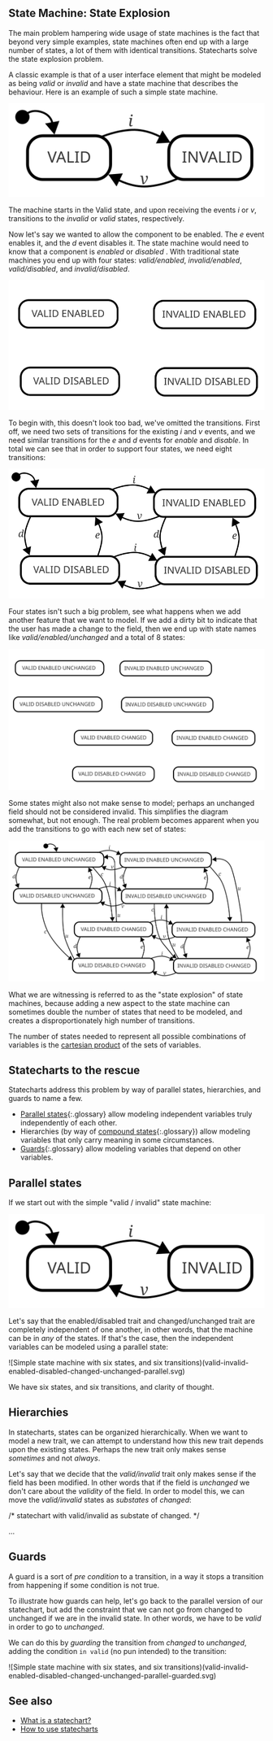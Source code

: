 ## State Machine: State Explosion

The main problem hampering wide usage of state machines is the fact that beyond very simple examples, state machines often end up with a large number of states, a lot of them with identical transitions.  Statecharts solve the state explosion problem.

A classic example is that of a user interface element that might be modeled as being _valid_ or _invalid_ and have a state machine that describes the behaviour.  Here is an example of such a simple state machine.

![Simple state machine with two states, valid and invalid](valid-invalid.svg)

The machine starts in the Valid state, and upon receiving the events _i_ or _v_, transitions to the _invalid_ or _valid_ states, respectively.

Now let's say we wanted to allow the component to be enabled.  The _e_ event enables it, and the _d_ event disables it.  The state machine would need to know that a component is _enabled_ or _disabled_ .   With traditional state machines you end up with four states: _valid/enabled_, _invalid/enabled_, _valid/disabled_, and _invalid/disabled_.

![Somewhat simple state machine with four states](valid-invalid-enabled-disabled-no-transitions.svg)

To begin with, this doesn't look too bad, we've omitted the transitions.  First off, we need two sets of transitions for the existing _i_ and _v_ events, and we need similar transitions for the _e_ and _d_ events for _enable_ and _disable_.  In total we can see that in order to support four states, we need eight transitions:

![Not so simple state machine with four states and eight transitions](valid-invalid-enabled-disabled.svg)

Four states isn't such a big problem, see what happens when we add another feature that we want to model.  If we add a dirty bit to indicate that the user has made a change to the field, then we end up with state names like _valid/enabled/unchanged_ and a total of 8 states:

![Not so simple state machine with eight states](valid-invalid-enabled-disabled-changed-unchanged-no-transitions.svg)

Some states might also not make sense to model; perhaps an unchanged field should not be considered invalid.  This simplifies the diagram somewhat, but not enough.  The real problem becomes apparent when you add the transitions to go with each new set of states:

![Complex state machine with eight states and twelve transitions](valid-invalid-enabled-disabled-changed-unchanged.svg)

What we are witnessing is referred to as the "state explosion" of state machines, because adding a new aspect to the state machine can sometimes double the number of states that need to be modeled, and creates a disproportionately high number of transitions.

The number of states needed to represent all possible combinations of variables is the [cartesian product](//en.wikipedia.org/wiki/Cartesian_product) of the sets of variables.

## Statecharts to the rescue

Statecharts address this problem by way of parallel states, hierarchies, and guards to name a few.

* [Parallel states](glossary/parallel-state.html){:.glossary} allow modeling independent variables truly independently of each other.
* Hierarchies (by way of [compound states](glossary/compound-state.html){:.glossary}) allow modeling variables that only carry meaning in some circumstances.
* [Guards](glossary/guard.html){:.glossary} allow modeling variables that depend on other variables.

## Parallel states

If we start out with the simple "valid / invalid" state machine:

![Simple state machine with two states, valid and invalid](valid-invalid.svg)

Let's say that the enabled/disabled trait and changed/unchanged trait are completely independent of one another, in other words, that the machine can be in _any_ of the states.  If that's the case, then the independent variables can be modeled using a parallel state:

![Simple state machine with six states, and six transitions)(valid-invalid-enabled-disabled-changed-unchanged-parallel.svg)

We have six states, and six transitions, and clarity of thought.

## Hierarchies

In statecharts, states can be organized hierarchically.  When we want to model a new trait, we can attempt to understand how this new trait depends upon the existing states.  Perhaps the new trait only makes sense _sometimes_ and not _always_.

Let's say that we decide that the _valid/invalid_ trait only makes sense if the field has been modified.  In other words that if the field is _unchanged_ we don't care about the _validity_ of the field.  In order to model this, we can move the _valid/invalid_ states as _substates_ of _changed_:

/* statechart with valid/invalid as substate of changed. */

...

## Guards

A guard is a sort of _pre condition_ to a transition, in a way it stops a transition from happening if some condition is not true.

To illustrate how guards can help, let's go back to the parallel version of our statechart, but add the constraint that we can not go from changed to unchanged if we are in the invalid state.  In other words, we have to be _valid_ in order to go to _unchanged_.

We can do this by _guarding_ the transition from _changed_ to _unchanged_, adding the condition `in valid` (no pun intended) to the transition:

![Simple state machine with six states, and six transitions)(valid-invalid-enabled-disabled-changed-unchanged-parallel-guarded.svg)




## See also

* [What is a statechart?](what-is-a-statechart.html)
* [How to use statecharts](how-to-use-statecharts.html) 

